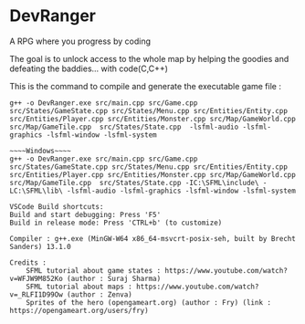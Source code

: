 # DevRanger
A RPG where you progress by coding

The goal is to unlock access to the whole map by helping the goodies and defeating the baddies... with code(C,C++)


This is the command to compile and generate the executable game file : 

~~~~Linux~~~~
g++ -o DevRanger.exe src/main.cpp src/Game.cpp src/States/GameState.cpp src/States/Menu.cpp src/Entities/Entity.cpp src/Entities/Player.cpp src/Entities/Monster.cpp src/Map/GameWorld.cpp src/Map/GameTile.cpp  src/States/State.cpp  -lsfml-audio -lsfml-graphics -lsfml-window -lsfml-system

~~~~Windows~~~~
g++ -o DevRanger.exe src/main.cpp src/Game.cpp src/States/GameState.cpp src/States/Menu.cpp src/Entities/Entity.cpp src/Entities/Player.cpp src/Entities/Monster.cpp src/Map/GameWorld.cpp src/Map/GameTile.cpp  src/States/State.cpp -IC:\SFML\include\ -LC:\SFML\lib\ -lsfml-audio -lsfml-graphics -lsfml-window -lsfml-system

VSCode Build shortcuts: 
Build and start debugging: Press 'F5'
Build in release mode: Press 'CTRL+b' (to customize)

Compiler : g++.exe (MinGW-W64 x86_64-msvcrt-posix-seh, built by Brecht Sanders) 13.1.0
 
Credits : 
    SFML tutorial about game states : https://www.youtube.com/watch?v=WFJW9M852Ko (author : Suraj Sharma)
    SFML tutorial about maps : https://www.youtube.com/watch?v=_RLFI1D99Ow (author : Zenva)
    Sprites of the hero (opengameart.org) (author : Fry) (link : https://opengameart.org/users/fry)       



